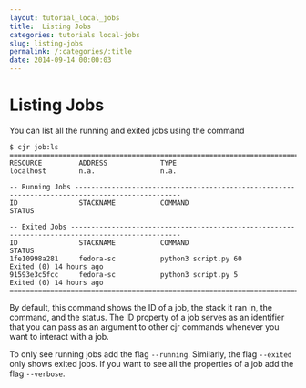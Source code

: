 ```yaml
---
layout: tutorial_local_jobs
title:  Listing Jobs
categories: tutorials local-jobs
slug: listing-jobs
permalink: /:categories/:title
date: 2014-09-14 00:00:03
---
```


Listing Jobs
=======================

You can list all the running and exited jobs using the command
```console
$ cjr job:ls
================================================================================================================
RESOURCE         ADDRESS             TYPE      
localhost        n.a.                n.a.      

-- Running Jobs ------------------------------------------------------------------------------------------------
ID               STACKNAME           COMMAND                                 STATUS                             

-- Exited Jobs -------------------------------------------------------------------------------------------------
ID               STACKNAME           COMMAND                                 STATUS                             
1fe10998a281     fedora-sc           python3 script.py 60                    Exited (0) 14 hours ago            
91593e3c5fcc     fedora-sc           python3 script.py 5                     Exited (0) 14 hours ago            
================================================================================================================
```
By default, this command shows the ID of a job, the stack it ran in, the command, and the status. The ID property of a job serves as an identifier that you can pass as an argument to other cjr commands whenever you want to interact with a job. 

To only see running jobs add the flag `--running`. Similarly, the flag `--exited` only shows exited jobs.
If you want to see all the properties of a job add the flag `--verbose`.




